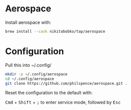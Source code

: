 # Aerospace

Install aerospace with:

```bash
brew install --cask nikitabobko/tap/aerospace
```

# Configuration
Pull this into ~/.config/

```bash
mkdir -p ~/.config/aerospace
cd ~/.config/aerospace
git clone https://github.com/philspence/aerospace.git .
```
Reset the configuration to the default with:

<kbd>Cmd</kbd> + <kbd>Shift</kbd> + <kbd>;</kbd> to enter service mode, followed by <kbd>Esc</kbd>